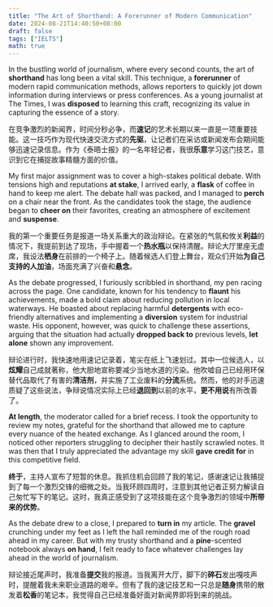 ```yaml
---
title: "The Art of Shorthand: A Forerunner of Modern Communication"
date: 2024-08-21T14:40:50+08:00
draft: false
tags: ["IELTS"]
math: true
---
```


In the bustling world of journalism, where every second counts, the art of **shorthand** has long been a vital skill. This technique, a **forerunner** of modern rapid communication methods, allows reporters to quickly jot  down information during interviews or press conferences. As a young  journalist at The Times, I was **disposed** to learning this craft, recognizing its value in capturing the essence of a story.

在竞争激烈的新闻界，时间分秒必争，而**速记**的艺术长期以来一直是一项重要技能。这一技巧作为现代快速交流方式的**先驱**，让记者们在采访或新闻发布会期间能够迅速记录信息。作为《泰晤士报》的一名年轻记者，我很**乐意**学习这门技艺，意识到它在捕捉故事精髓方面的价值。

My first major assignment was to cover a high-stakes political debate. With tensions high and reputations **at stake**, I arrived early, a **flask** of coffee in hand to keep me alert. The debate hall was packed, and I managed to **perch** on a chair near the front. As the candidates took the stage, the audience began to **cheer on** their favorites, creating an atmosphere of excitement and **suspense**.

我的第一个重要任务是报道一场关系重大的政治辩论。在紧张的气氛和攸关**利益**的情况下，我提前到达了现场，手中握着一个**热水瓶**以保持清醒。辩论大厅里座无虚席，我设法**栖身**在前排的一个椅子上。随着候选人们登上舞台，观众们开始**为自己支持的人加油**，场面充满了兴奋和**悬念**。

As the debate progressed, I furiously scribbled in shorthand, my pen  racing across the page. One candidate, known for his tendency to **flaunt** his achievements, made a bold claim about reducing pollution in local waterways. He boasted about replacing harmful **detergents** with eco-friendly alternatives and implementing a **diversion** system for industrial waste. His opponent, however, was quick to  challenge these assertions, arguing that the situation had actually **dropped back to** previous levels, **let alone** shown any improvement.

辩论进行时，我快速地用速记记录着，笔尖在纸上飞速划过。其中一位候选人，以**炫耀**自己成就著称，他大胆地宣称要减少当地水道的污染。他吹嘘自己已经用环保替代品取代了有害的**清洁剂**，并实施了工业废料的**分流**系统。然而，他的对手迅速质疑了这些说法，争辩说情况实际上已经**退回到**以前的水平，**更不用说**有所改善了。

**At length**, the moderator called for a brief recess. I took the opportunity to review my notes, grateful for the shorthand  that allowed me to capture every nuance of the heated exchange. As I  glanced around the room, I noticed other reporters struggling to  decipher their hastily scrawled notes. It was then that I truly  appreciated the advantage my skill **gave credit for** in this competitive field.

**终于**，主持人宣布了短暂的休息。我抓住机会回顾了我的笔记，感谢速记让我捕捉到了每一个激烈交锋的细微之处。当我环顾四周时，注意到其他记者正努力解读自己匆忙写下的笔记。这时，我真正感受到了这项技能在这个竞争激烈的领域中**所带来的优势**。

As the debate drew to a close, I prepared to **turn in** my article. The **gravel** crunching under my feet as I left the hall reminded me of the rough  road ahead in my career. But with my trusty shorthand and a **pine**-scented notebook always **on hand**, I felt ready to face whatever challenges lay ahead in the world of journalism.

辩论接近尾声时，我准备**提交**我的报道。当我离开大厅，脚下的**碎石**发出嘎吱声时，提醒着我未来职业道路的艰辛。但有了我的速记技艺和一只总是**随身**携带的散发着**松香**的笔记本，我觉得自己已经准备好面对新闻界即将到来的挑战。
